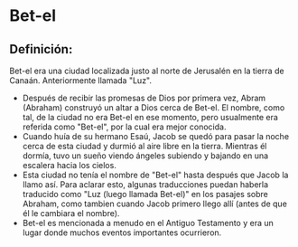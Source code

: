 # Bet-el

## Definición: 

Bet-el era una ciudad localizada justo al norte de Jerusalén en la tierra de Canaán.  Anteriormente llamada "Luz".

* Después de recibir las promesas de Dios por primera vez, Abram (Abraham) construyó un altar a Dios cerca de Bet-el.  El nombre, como tal, de la ciudad no era Bet-el en ese momento, pero usualmente era referida como "Bet-el", por la cual era mejor conocida.
* Cuando huía de su hermano Esaú, Jacob se quedó para pasar la noche cerca de esta ciudad y durmió al aire libre en la tierra.  Mientras él dormía, tuvo un sueño viendo ángeles subiendo y bajando en una escalera hacia los cielos.
* Esta ciudad no tenía el nombre de "Bet-el" hasta después que Jacob la llamo así.  Para aclarar esto, algunas traducciones puedan haberla traducido como "Luz (luego llamada Bet-el)" en los pasajes sobre  Abraham, como tambien cuando Jacob primero llego allí (antes de que él le cambiara el nombre).
* Bet-el es mencionada a menudo en el Antiguo Testamento y era un lugar donde muchos eventos importantes ocurrieron.


